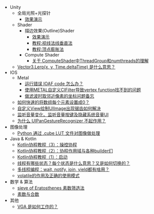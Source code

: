 * Unity
  * 全局光照+光探针
    * [效果演示](https://www.bilibili.com/video/BV1vh411v7Xw/)
  * Shader
    * 描边效果(Outline)Shader
      * [效果演示](https://www.bilibili.com/video/BV1Cg41137Cm/)
      * [教程:视线法线垂直法](https://www.bilibili.com/video/BV1kQ4y197iN/)
      * [教程:顶点膨胀法]()
    * Compute Shader
      * [关于 ComputeShader中ThreadGroup和numthreads的理解](https://zhuanlan.zhihu.com/p/370242162)
  * [Vector3.Lerp(x, y, Time.deltaTime) 是什么意思？](https://zhuanlan.zhihu.com/p/355715849)
* IOS
  * Metal
    * [运行错误 IOAF code 怎么办？](https://zhuanlan.zhihu.com/p/348708505)
    * [使用METAL自定义CIFilter导致vertex function找不到的问题](https://zhuanlan.zhihu.com/p/366940812)
    * [做滤波时取邻近像素的坐标问题备忘](https://zhuanlan.zhihu.com/p/166666369)
  * [如何快速的将数组每个元素设置成0？](https://zhuanlan.zhihu.com/p/359333848)
  * [自定义View绘制UIImage出现锯齿如何解决](https://zhuanlan.zhihu.com/p/361253781)
  * [监听音量变化、监听音量按键及隐藏系统音量UI](https://zhuanlan.zhihu.com/p/356705471)
  * [为什么 UIPanGestureRecognizer 不起作用？](https://zhuanlan.zhihu.com/p/349403272)
* 图像处理
  * [Python 通过 .cube LUT 文件对图像做处理](https://zhuanlan.zhihu.com/p/163299224)
* Java & Kotlin
  * [Kotlin协程教程（3）：操控协程](https://zhuanlan.zhihu.com/p/80364217)
  * [Kotlin协程教程（2）：协程作用域与各种builder们](https://zhuanlan.zhihu.com/p/80363967)
  * [Kotlin协程教程（1）：启动](https://zhuanlan.zhihu.com/p/80062748)
  * [线程有哪些状态？每个状态是什么意思？又是如何切换的？](https://zhuanlan.zhihu.com/p/77499486)
  * [多线程编程：wait, notify, join, yield都有啥用？](https://zhuanlan.zhihu.com/p/77494932)
  * [volatile的作用及正确的使用模式](https://zhuanlan.zhihu.com/p/79602008)
* 数学 & 算法
  * [sieve of Eratosthenes 素数筛选法](https://zhuanlan.zhihu.com/p/143522603)
  * [素数与合数](https://zhuanlan.zhihu.com/p/143521872)
* 其他
  * [VGA 是如何工作的？](https://zhuanlan.zhihu.com/p/144469601)